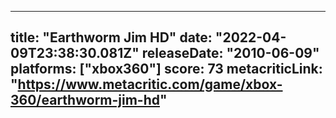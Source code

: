 
---
title: "Earthworm Jim HD"
date: "2022-04-09T23:38:30.081Z"
releaseDate: "2010-06-09"
platforms: ["xbox360"]
score: 73
metacriticLink: "https://www.metacritic.com/game/xbox-360/earthworm-jim-hd"
---
